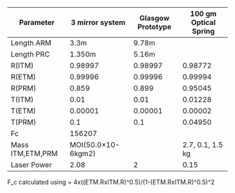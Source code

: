 | **Parameter**    	| **3 mirror system** 	| **Glasgow Prototype** 	| **100 gm Optical Spring** 	|
|------------------	|---------------------	|-----------------------	|---------------------------	|
| Length ARM       	| 3.3m                	| 9.78m                 	|                           	|
| Length PRC       	| 1.350m              	| 5.16m                 	|                           	|
| R(ITM)           	| 0.98997             	| 0.98997               	| 0.98772                   	|
| R(ETM)           	| 0.99996             	| 0.99996               	| 0.99994                   	|
| R(PRM)           	| 0.859               	| 0.899                 	| 0.95045                   	|
| T(ITM)           	| 0.01                	| 0.01                  	| 0.01228                   	|
| T(ETM)           	| 0.00001             	| 0.00001               	| 0.00002                   	|
| T(PRM)           	| 0.1                 	| 0.1                   	| 0.04950                   	|
| Fc               	| 156207              	|                       	|                           	|
| Mass ITM,ETM,PRM 	| MOI(50.0×10-6kgm2)  	|                       	| 2.7, 0.1, 1.5 kg          	|
| Laser Power      	| 2.08                	| 2                     	| 0.15                      	|


F_c calculated using  = 4x((ETM.RxITM.R)^0.5)/(1-(ETM.RxITM.R)^0.5)^2